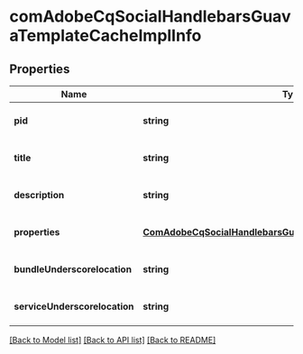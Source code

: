 # comAdobeCqSocialHandlebarsGuavaTemplateCacheImplInfo

## Properties
Name | Type | Description | Notes
------------ | ------------- | ------------- | -------------
**pid** | **string** |  | [optional] [default to null]
**title** | **string** |  | [optional] [default to null]
**description** | **string** |  | [optional] [default to null]
**properties** | [**ComAdobeCqSocialHandlebarsGuavaTemplateCacheImplProperties**](ComAdobeCqSocialHandlebarsGuavaTemplateCacheImplProperties.md) |  | [optional] [default to null]
**bundleUnderscorelocation** | **string** |  | [optional] [default to null]
**serviceUnderscorelocation** | **string** |  | [optional] [default to null]

[[Back to Model list]](../README.md#documentation-for-models) [[Back to API list]](../README.md#documentation-for-api-endpoints) [[Back to README]](../README.md)


